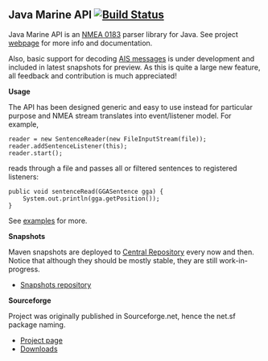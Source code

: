 Java Marine API [![Build Status](https://travis-ci.org/ktuukkan/marine-api.png)](https://travis-ci.org/ktuukkan/marine-api)
---------------

Java Marine API is an [NMEA 0183](http://en.wikipedia.org/wiki/NMEA_0183) parser library for Java. See project [webpage](http://ktuukkan.github.io/marine-api/) for more info and documentation.

Also, basic support for decoding [AIS messages](https://en.wikipedia.org/wiki/Automatic_Identification_System) is under development and included in latest snapshots for preview. As this is quite a large new feature, all feedback and contribution is much appreciated!

**Usage**

The API has been designed generic and easy to use instead for particular purpose and NMEA stream translates into event/listener model. For example,

    reader = new SentenceReader(new FileInputStream(file));
    reader.addSentenceListener(this);
    reader.start();

reads through a file and passes all or filtered sentences to registered listeners:

    public void sentenceRead(GGASentence gga) {
        System.out.println(gga.getPosition());
    }

See [examples](https://github.com/ktuukkan/marine-api/tree/master/src/main/java/net/sf/marineapi/example) for more.


**Snapshots**

Maven snapshots are deployed to [Central Repository](https://search.maven.org/) every now and then. Notice that although they should be mostly stable, they are still work-in-progress.

* [Snapshots repository](https://oss.sonatype.org/content/repositories/snapshots/net/sf/marineapi/marineapi/)

**Sourceforge**

Project was originally published in Sourceforge.net, hence the net.sf package naming.

* [Project page](http://sf.net/projects/marineapi/)
* [Downloads](https://sourceforge.net/projects/marineapi/files/Releases/)

